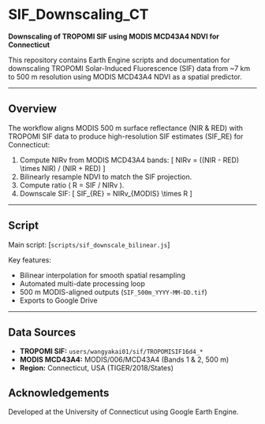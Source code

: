 # SIF_Downscaling_CT
**Downscaling of TROPOMI SIF using MODIS MCD43A4 NDVI for Connecticut**

This repository contains Earth Engine scripts and documentation for downscaling
TROPOMI Solar-Induced Fluorescence (SIF) data from ~7 km to 500 m resolution
using MODIS MCD43A4 NDVI as a spatial predictor.

---

##  Overview

The workflow aligns MODIS 500 m surface reflectance (NIR & RED) with TROPOMI SIF
data to produce high-resolution SIF estimates (SIF_RE) for Connecticut:

1. Compute NIRv from MODIS MCD43A4 bands:
   \[
   NIRv = ((NIR - RED) \times NIR) / (NIR + RED)
   \]
2. Bilinearly resample NDVI to match the SIF projection.
3. Compute ratio \( R = SIF / NIRv \).
4. Downscale SIF:
   \[
   SIF_{RE} = NIRv_{MODIS} \times R
   \]
   
---

##  Script
Main script: [`scripts/sif_downscale_bilinear.js`]

Key features:
- Bilinear interpolation for smooth spatial resampling  
- Automated multi-date processing loop  
- 500 m MODIS-aligned outputs (`SIF_500m_YYYY-MM-DD.tif`)  
- Exports to Google Drive  

---

##  Data Sources
- **TROPOMI SIF:** `users/wangyakai01/sif/TROPOMISIF16d4_*`
- **MODIS MCD43A4:** MODIS/006/MCD43A4 (Bands 1 & 2, 500 m)
- **Region:** Connecticut, USA (TIGER/2018/States)



##  Acknowledgements
Developed at the University of Connecticut using Google Earth Engine.

